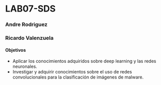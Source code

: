 # LAB07-SDS
### Andre Rodriguez  
### Ricardo Valenzuela  
#### Objetivos  
 - Aplicar los conocimientos adquiridos sobre deep learning y las redes neuronales. 
 - Investigar y adquirir conocimientos sobre el uso de redes convolucionales para la clasificación  de imágenes de malware. 
